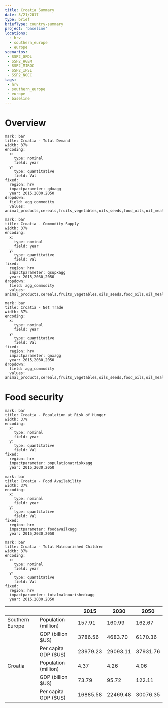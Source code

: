 ```yaml
---
title: Croatia Summary
date: 3/21/2017
type: brief
briefType: country-summary
project: 'baseline'
locations:
  - hrv
  - southern_europe
  - europe
scenarios:
 - SSP2_GFDL
 - SSP2_HGEM
 - SSP2_MIROC
 - SSP2_IPSL
 - SSP2_NOCC
tags:
 - hrv
 - southern_europe
 - europe
 - baseline
---
```

# Overview 

```chart
mark: bar
title: Croatia - Total Demand
width: 37%
encoding:
  x:
    type: nominal
    field: year
  y:
    type: quantitative
    field: Val
fixed:
  region: hrv
  impactparameter: qdxagg
  year: 2015,2030,2050
dropdown:
  field: agg_commodity
  values: animal_products,cereals,fruits_vegetables,oils_seeds,food_oils,oil_meals,other,pulses,roots_tubers,sugar
```

```chart
mark: bar
title: Croatia - Commodity Supply
width: 37%
encoding:
  x:
    type: nominal
    field: year
  y:
    type: quantitative
    field: Val
fixed:
  region: hrv
  impactparameter: qsupxagg
  year: 2015,2030,2050
dropdown:
  field: agg_commodity
  values: animal_products,cereals,fruits_vegetables,oils_seeds,food_oils,oil_meals,other,pulses,roots_tubers,sugar
```

```chart
mark: bar
title: Croatia - Net Trade
width: 37%
encoding:
  x:
    type: nominal
    field: year
  y:
    type: quantitative
    field: Val
fixed:
  region: hrv
  impactparameter: qnxagg
  year: 2015,2030,2050
dropdown:
  field: agg_commodity
  values: animal_products,cereals,fruits_vegetables,oils_seeds,food_oils,oil_meals,other,pulses,roots_tubers,sugar
```

# Food security

```chart
mark: bar
title: Croatia - Population at Risk of Hunger
width: 37%
encoding:
  x:
    type: nominal
    field: year
  y:
    type: quantitative
    field: Val
fixed:
  region: hrv
  impactparameter: populationatriskxagg
  year: 2015,2030,2050
```

```chart
mark: bar
title: Croatia - Food Availability
width: 37%
encoding:
  x:
    type: nominal
    field: year
  y:
    type: quantitative
    field: Val
fixed:
  region: hrv
  impactparameter: foodavailxagg
  year: 2015,2030,2050
```

```chart
mark: bar
title: Croatia - Total Malnourished Children
width: 37%
encoding:
  x:
    type: nominal
    field: year
  y:
    type: quantitative
    field: Val
fixed:
  region: hrv
  impactparameter: totalmalnourishedxagg
  year: 2015,2030,2050
```

|   |   | 2015 | 2030 | 2050 |
|---|---|---|---|---|
| Southern Europe | Population (million) | 157.91 | 160.99 | 162.67 |
|  | GDP (billion $US) | 3786.56 | 4683.70 | 6170.36 |
|  | Per capita GDP ($US) | 23979.23 | 29093.11 | 37931.76 |
| Croatia | Population (million) | 4.37 | 4.26 | 4.06 |
|  | GDP (billion $US) | 73.79 | 95.72 | 122.11 |
|  | Per capita GDP ($US) | 16885.58| 22469.48| 30076.35|